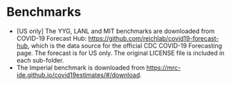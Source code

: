 # Benchmarks

* [US only] The YYG, LANL and MIT benchmarks are downloaded from COVID-19 Forecast Hub: https://github.com/reichlab/covid19-forecast-hub, which is the data source for the official CDC COVID-19 Forecasting page. The forecast is for US only. The original LICENSE file is included in each sub-folder. 
* The Imperial benchmark is downloaded from https://mrc-ide.github.io/covid19estimates/#/download.  
